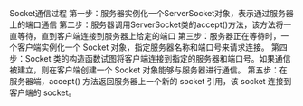 Socket通信过程
第一步：服务器实例化一个ServerSocket对象，表示通过服务器上的端口通信
第二步：服务器调用ServerSocket类的accept()方法，该方法将一直等待，直到客户端连接到服务器上给定的端口
第三步：服务器正在等待时，一个客户端实例化一个 Socket 对象，指定服务器名称和端口号来请求连接。
第四步：Socket 类的构造函数试图将客户端连接到指定的服务器和端口号。如果通信被建立，则在客户端创建一个 Socket 对象能够与服务器进行通信。
第五步：在服务器端，accept() 方法返回服务器上一个新的 socket 引用，该 socket 连接到客户端的 socket。

